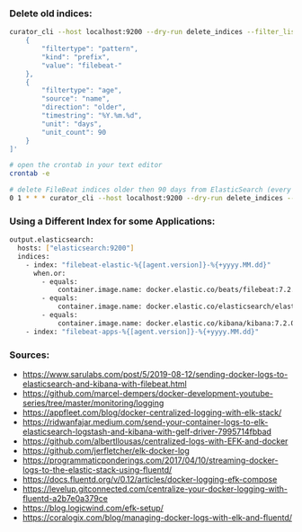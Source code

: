 ### Delete old indices:

```sh
curator_cli --host localhost:9200 --dry-run delete_indices --filter_list '[
    {
        "filtertype": "pattern",
        "kind": "prefix",
        "value": "filebeat-"
    },
    {
        "filtertype": "age",
        "source": "name",
        "direction": "older",
        "timestring": "%Y.%m.%d",
        "unit": "days",
        "unit_count": 90
    }
]'
```
```sh
# open the crontab in your text editor
crontab -e
```
```sh
# delete FileBeat indices older then 90 days from ElasticSearch (every day at 1am)
0 1 * * * curator_cli --host localhost:9200 --dry-run delete_indices --filter_list '[{"filtertype": "pattern", "kind": "prefix", "value": "filebeat-"}, {"filtertype": "age", "source": "name", "direction": "older", "timestring": "%Y.%m.%d", "unit": "days","unit_count": 90}]'
```

### Using a Different Index for some Applications:
```sh
output.elasticsearch:
  hosts: ["elasticsearch:9200"]
  indices:
    - index: "filebeat-elastic-%{[agent.version]}-%{+yyyy.MM.dd}"
      when.or:
        - equals:
            container.image.name: docker.elastic.co/beats/filebeat:7.2.0
        - equals:
            container.image.name: docker.elastic.co/elasticsearch/elasticsearch:7.2.0
        - equals:
            container.image.name: docker.elastic.co/kibana/kibana:7.2.0
    - index: "filebeat-apps-%{[agent.version]}-%{+yyyy.MM.dd}"
```
### Sources:
- https://www.sarulabs.com/post/5/2019-08-12/sending-docker-logs-to-elasticsearch-and-kibana-with-filebeat.html
- https://github.com/marcel-dempers/docker-development-youtube-series/tree/master/monitoring/logging
- https://appfleet.com/blog/docker-centralized-logging-with-elk-stack/
- https://ridwanfajar.medium.com/send-your-container-logs-to-elk-elasticsearch-logstash-and-kibana-with-gelf-driver-7995714fbbad
- https://github.com/albertllousas/centralized-logs-with-EFK-and-docker
- https://github.com/jerfletcher/elk-docker-log
- https://programmaticponderings.com/2017/04/10/streaming-docker-logs-to-the-elastic-stack-using-fluentd/
- https://docs.fluentd.org/v/0.12/articles/docker-logging-efk-compose
- https://levelup.gitconnected.com/centralize-your-docker-logging-with-fluentd-a2b7e0a379ce
- https://blog.logicwind.com/efk-setup/
- https://coralogix.com/blog/managing-docker-logs-with-elk-and-fluentd/
